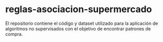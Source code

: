 # reglas-asociacion-supermercado
El repositorio contiene el código y dataset utilizado para la aplicación de algoritmos no supervisados con el objetivo de encontrar patrones de compra.
